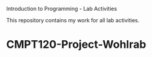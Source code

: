 Introduction to Programming - Lab Activities

This repository contains my work for all lab activities.
# CMPT120-Project-Wohlrab
